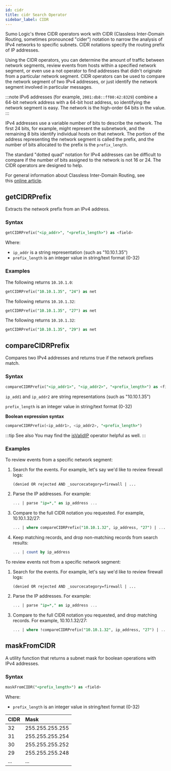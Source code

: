 ```yaml
---
id: cidr
title: cidr Search Operator
sidebar_label: CIDR
---
```


Sumo Logic's three CIDR operators work with CIDR (Classless Inter-Domain Routing, sometimes pronounced "cider") notation to narrow the analysis of IPv4 networks to specific subnets. CIDR notations specify the routing prefix of IP addresses.

Using the CIDR operators, you can determine the amount of traffic between network segments, review events from hosts within a specified network segment, or even use a not operator to find addresses that didn't originate from a particular network segment. CIDR operators can be used to compare the network segment of two IPv4 addresses, or just identify the network segment involved in particular messages.

:::note
IPv6 addresses (for example, `2001:db8::ff00:42:8329`) combine a 64-bit network address with a 64-bit host address, so identifying the network segment is easy. The network is the high-order 64 bits in the value.
:::

IPv4 addresses use a variable number of bits to describe the network. The first 24 bits, for example, might represent the subnetwork, and the remaining 8 bits identify individual hosts on that network. The portion of the address representing the network segment is called the prefix, and the number of bits allocated to the prefix is the `prefix_length`.

The standard "dotted quad" notation for IPv4 addresses can be difficult to compare if the number of bits assigned to the network is not 16 or 24. The CIDR operators are designed to help.

For general information about Classless Inter-Domain Routing, see this [online article](http://en.wikipedia.org/wiki/Classless_Inter-Domain_Routing).

## getCIDRPrefix

Extracts the network prefix from an IPv4 address. 

### Syntax

```sql
getCIDRPrefix("<ip_addr>", "<prefix_length>") as <field>
```

Where:

* `ip_addr` is a string representation (such as "10.10.1.35")
* `prefix_length` is an integer value in string/text format (0-32)

### Examples

The following returns `10.10.1.0`:

```sql
getCIDRPrefix("10.10.1.35", "24") as net
```

The following returns `10.10.1.32`:

```sql
getCIDRPrefix("10.10.1.35", "27") as net
```

The following returns `10.10.1.32`:

```sql
getCIDRPrefix("10.10.1.35", "29") as net
```

## compareCIDRPrefix

Compares two IPv4 addresses and returns true if the network prefixes match.

### Syntax

```sql
compareCIDRPrefix("<ip_addr1>", "<ip_addr2>", "<prefix_length>") as <field>
```

`ip_add1` and `ip_addr2` are string representations (such as "10.10.1.35")

`prefix_length` is an integer value in string/text format (0-32)

**Boolean expression syntax**

```sql
compareCIDRPrefix(<ip_addr1>, <ip_addr2>, "<prefix_length>")
```

:::tip See also
You may find the [isValidIP](/docs/search/search-query-language/search-operators/isvalidip) operator helpful as well.
:::

### Examples

To review events from a specific network segment:

1. Search for the events. For example, let's say we'd like to review firewall logs:
    ```
    (denied OR rejected AND _sourcecategory=firewall | ...
    ```
1. Parse the IP addresses. For example:   
    ```sql
    ... | parse "ip=*," as ip_address ...
    ```
1. Compare to the full CIDR notation you requested. For example, 10.10.1.32/27:  
    ```sql
    ... | where compareCIDRPrefix("10.10.1.32", ip_address, "27") | ...
    ```
1. Keep matching records, and drop non-matching records from search results:  
    ```sql
    ... | count by ip_address
    ```

To review events not from a specific network segment:

1. Search for the events. For example, let's say we'd like to review firewall logs:  
   ```
   (denied OR rejected AND _sourcecategory=firewall | ...
   ```
1. Parse the IP addresses. For example:   
    ```sql
    ... | parse "ip=*," as ip_address ...
    ```
1. Compare to the full CIDR notation you requested, and drop matching records. For example, 10.10.1.32/27:  
    ```sql
    ... | where !compareCIDRPrefix("10.10.1.32", ip_address, "27") | ...
    ```

## maskFromCIDR

A utility function that returns a subnet mask for boolean operations with IPv4 addresses.

### Syntax

```sql
maskFromCIDR("<prefix_length>") as <field>
```

Where:

* `prefix_length` is an integer value in string/text format (0-32)

|  CIDR |   Mask |
|-|:--|
| 32       | 255.255.255.255 |
| 31       | 255.255.255.254 |
| 30       | 255.255.255.252 |
| 29       | 255.255.255.248 |
| ...      | ...             |
